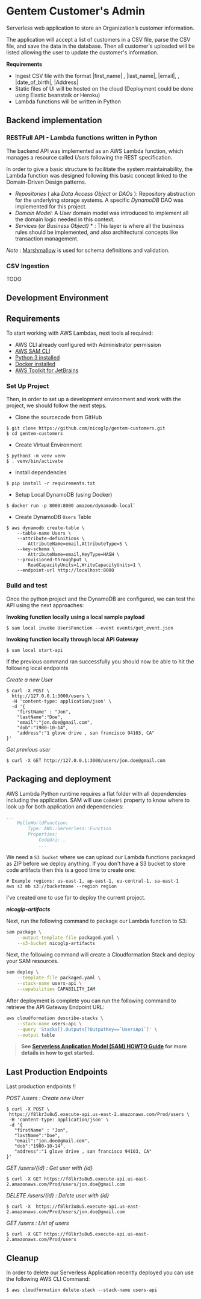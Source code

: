 # Gentem Customer's Admin
Serverless web application to store an Organization’s customer information. 

The application will accept a list of customers in a CSV file, parse the CSV file, and save the data in the database. Then all customer's uploaded will be listed allowing the user to update the customer's information.

**Requirements**
* Ingest CSV file with the format |first_name| , |last_name|, |email|, , |date_of_birth|, |Address|
* Static files of UI will be hosted on the cloud (Deployment could be done using Elastic beanstalk or Heroku)
* Lambda functions will be written in Python


## Backend implementation

### RESTFull API - Lambda functions written in Python

The backend API was implemented as an AWS Lambda function, which manages a resource called *Users* following the REST specification.

In order to give a basic structure to facilitate the system maintainability, the Lambda function was designed following this basic concept linked to the Domain-Driven Design patterns.

* _Repositories_ ( aka _Data Access Object_ or _DAOs_ ): Repository abstraction for the underlying storage systems. A specific _DynamoDB_ DAO was implemented for this project.
* _Domain Model_: A *User* domain model was introduced to implement all the domain logic needed in this context.
* _Services (or Business Object)_ * : This layer is where all the business rules should be implemented, and also architectural concepts like transaction management.

*Note* :  [Marshmallow](https://marshmallow.readthedocs.io/en/stable/index.html) is used for schema definitions and validation.

### CSV Ingestion

TODO

## Development Environment

## Requirements
To start working with AWS Lambdas, next tools al required: 

* AWS CLI already configured with Administrator permission
* [AWS SAM CLI](https://docs.aws.amazon.com/en_pv/serverless-application-model/latest/developerguide/serverless-sam-cli-install-mac.html) 
* [Python 3 installed](https://www.python.org/downloads/)
* [Docker installed](https://www.docker.com/community-edition)
* [AWS Toolkit for JetBrains](https://docs.aws.amazon.com/en_pv/toolkit-for-jetbrains/latest/userguide/key-tasks.html)

### Set Up Project 

Then, in order to set up a development environment and work with the project,  we should follow the next steps.

* Clone the sourcecode from GitHub  
```shell script
$ git clone https://github.com/nicoglp/gentem-customers.git    
$ cd gentem-customers
```

* Create Virtual Environment
```shell script
$ python3 -m venv venv
$ . venv/bin/activate
```
* Install dependencies
```shell script
$ pip install -r requirements.txt
```
* Setup Local DynamoDB (using Docker)
```shell script
$ docker run -p 8000:8000 amazon/dynamodb-local`
```

* Create DynamoDB `Users` Table
```shell script
$ aws dynamodb create-table \
    --table-name Users \
    --attribute-definitions \
        AttributeName=email,AttributeType=S \
    --key-schema \
        AttributeName=email,KeyType=HASH \
    --provisioned-throughput \
        ReadCapacityUnits=1,WriteCapacityUnits=1 \
    --endpoint-url http://localhost:8000
```

### Build and test

Once the python project and the DynamoDB are configured, we can test the API using the next approaches:

**Invoking function locally using a local sample payload**
```shell script
$ sam local invoke UsersFunction --event events/get_event.json
```

**Invoking function locally through local API Gateway**

```shell script
$ sam local start-api
```
If the previous command ran successfully you should now be able to hit the following local endpoints

_Create a new User_
```shell script
$ curl -X POST \
  http://127.0.0.1:3000/users \
  -H 'content-type: application/json' \
  -d '{
	"firstName" : "Jon",
	"lastName":"Doe",
	"email":"jon.doe@gmail.com",
	"dob":"1980-10-14",
	"address":"1 glove drive , san francisco 94103, CA"
}'
```

_Get previous user_
```shell script
$ curl -X GET http://127.0.0.1:3000/users/jon.doe@gmail.com
```

## Packaging and deployment

AWS Lambda Python runtime requires a flat folder with all dependencies including the application. SAM will use `CodeUri`
 property to know where to look up for both application and dependencies:

```yaml
...
    HelloWorldFunction:
        Type: AWS::Serverless::Function
        Properties:
            CodeUri: .
            ...
```

We need a `S3 bucket` where we can upload our Lambda functions packaged as ZIP before we deploy anything.
If you don't have a S3 bucket to store code artifacts then this is a good time to create one:

```
# Example regions: us-east-1, ap-east-1, eu-central-1, sa-east-1
aws s3 mb s3://bucketname --region region  
```

I've created one to use for to deploy the current project.

**_nicoglp-artifacts_**


Next, run the following command to package our Lambda function to S3:

```bash
sam package \
    --output-template-file packaged.yaml \
    --s3-bucket nicoglp-artifacts
```

Next, the following command will create a Cloudformation Stack and deploy your SAM resources.

```bash
sam deploy \
    --template-file packaged.yaml \
    --stack-name users-api \
    --capabilities CAPABILITY_IAM
```

After deployment is complete you can run the following command to retrieve the API Gateway Endpoint URL:

```bash
aws cloudformation describe-stacks \
    --stack-name users-api \
    --query 'Stacks[].Outputs[?OutputKey==`UsersApi`]' \
    --output table
``` 

> **See [Serverless Application Model (SAM) HOWTO Guide](https://docs.aws.amazon.com/serverless-application-model/latest/developerguide/serverless-quick-start.html) for more details in how to get started.**

## Last Production Endpoints

Last production endpoints !!

 _POST /users : Create new User_
 ```shell script
$ curl -X POST \
  https://f8lkr3u8u5.execute-api.us-east-2.amazonaws.com/Prod/users \
  -H 'content-type: application/json' \
  -d '{
	"firstName" : "Jon",
	"lastName":"Doe",
	"email":"jon.doe@gmail.com",
	"dob":"1980-10-14",
	"address":"1 glove drive , san francisco 94103, CA"
}'
```

_GET /users/{id} : Get user with {id}_
```shell script
$ curl -X GET https://f8lkr3u8u5.execute-api.us-east-2.amazonaws.com/Prod/users/jon.doe@gmail.com
```

_DELETE /users/{id} : Delete user with {id}_
```shell script
$ curl -X  https://f8lkr3u8u5.execute-api.us-east-2.amazonaws.com/Prod/users/jon.doe@gmail.com
```

_GET /users : List of users_
```shell script
$ curl -X GET https://f8lkr3u8u5.execute-api.us-east-2.amazonaws.com/Prod/users
```


## Cleanup

In order to delete our Serverless Application recently deployed you can use the following AWS CLI Command:

```shell script
$ aws cloudformation delete-stack --stack-name users-api
```